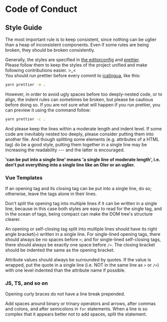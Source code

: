# Code of Conduct

## Style Guide

The most important rule is to keep consistent,
since nothing can be uglier than a heap of inconsistent components.
Even if some rules are being broken, they should be broken consistently.

Generally, the styles are specified in [the editorconfig](.editorconfig)
and [prettier](icalingua/.prettierrc.js).  
Please follow them to keep the styles of the project unified
and make following contributions easier. >\_<  
You should run prettier before every commit to [icalingua](icalingua), like this:

```bash
yarn prettier -m .
```

However, in order to avoid ugly spaces before too deeply-nested code,
or to align, the indent rules can sometimes be broken,
but please be cautious before doing so.
If you are not sure what will happen if you run prettier, you can preview it using the
command follow:

```bash
yarn prettier -c .
```

And please keep the lines within a moderate length and indent level.
If some code are inevitably nested too deeply,
please consider putting them into another file.
And though splitting some elements (e.g. attributes of a HTML tag) do be a good style,
putting them together in a single line may be increasing the readability ---
and the latter is encouraged.

**'can be put into a single line' means 'a single line of moderate length',
i.e. don't put everything into a single line like an OIer or an uglier.**

### Vue Templates

If an opening tag and its closing tag can be put into a single line, do so;
otherwise, leave the tags alone in their lines.

Don't split the opening tag into multiple lines if it can be written in a single line,
because in this case both styles are easy to read for the single tag,
and in the ocean of tags, being compact can make the DOM tree's structure clearer.

An opening or self-closing tag split into multiple lines
should have its right angle bracket(`>`) written in a single line.
For single-lined opening tags, there should always be no spaces before `>`;
and for single-lined self-closing tags, there should always be exactly one space before `/>`.
The closing bracket should be indented the same as the opening bracket.

Attribute values should always be surrounded by quotes.
If the value is wrapped, put the quote in a single line (i.e. NOT in the same line as `>` or `/>`)
with one level indented than the attribute name if possible.

### JS, TS, and so on

Opening curly braces do not have a line break prepended.

Add spaces around binary or trinary operators and arrows,
after commas and colons, and after semicolons in `for` statements.
When a line is so complex that it appears better not to add spaces, split the statement.
